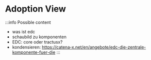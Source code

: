 # Adoption View

:::info Possible content
* was ist edc
* schaubild zu komponenten
* EDC: core oder tractusx?
* kondensieren: https://catena-x.net/en/angebote/edc-die-zentrale-komponente-fuer-die
:::
